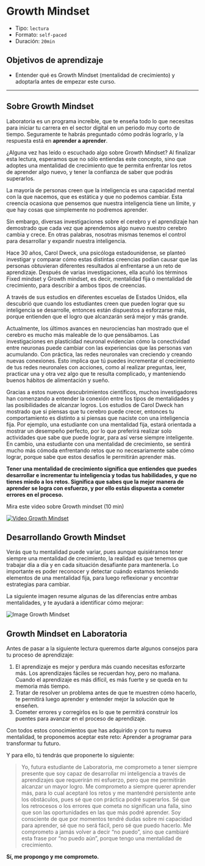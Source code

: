 # Growth Mindset

* Tipo: `lectura`
* Formato: `self-paced`
* Duración: `20min`

## Objetivos de aprendizaje

* Entender qué es Growth Mindset (mentalidad de crecimiento) y adoptarla antes
  de empezar este curso.

***

## Sobre Growth Mindset

Laboratoria es un programa increíble, que te enseña todo lo que necesitas para
iniciar tu carrera en el sector digital en un periodo muy corto de tiempo.
Seguramente te habrás preguntado cómo podrás lograrlo, y la respuesta está en
**aprender a aprender**.

¿Alguna vez has leído o escuchado algo sobre Growth Mindset? Al finalizar esta
lectura, esperamos que no sólo entiendas este concepto, sino que adoptes una
mentalidad de crecimiento que te permita enfrentar los retos de aprender algo
nuevo, y tener la confianza de saber que podrás superarlos.

La mayoría de personas creen que la inteligencia es una capacidad mental con la
que nacemos, que es estática y que no podemos cambiar. Esta creencia ocasiona
que pensemos que nuestra inteligencia tiene un límite, y que hay cosas que
simplemente no podremos aprender.

Sin embargo, diversas investigaciones sobre el cerebro y el aprendizaje han
demostrado que cada vez que aprendemos algo nuevo nuestro cerebro cambia y
crece. En otras palabras, nosotras mismas tenemos el control para desarrollar y
expandir nuestra inteligencia.

Hace 30 años, Carol Dweck, una psicóloga estadounidense, se planteó investigar y
comparar cómo estas distintas creencias podían causar que las personas
obtuvieran diferentes resultados al enfrentarse a un reto de aprendizaje.
Después de varias investigaciones, ella acuñó los términos Fixed mindset y
Growth mindset, es decir, mentalidad fija o mentalidad de crecimiento, para
describir a ambos tipos de creencias.

A través de sus estudios en diferentes escuelas de Estados Unidos, ella
descubrió que cuando los estudiantes creen que pueden lograr que su inteligencia
se desarrolle, entonces están dispuestos a esforzarse más, porque entienden que
el logro que alcanzarán será mejor y más grande.

Actualmente, los últimos avances en neurociencias han mostrado que el cerebro es
mucho más maleable de lo que pensábamos. Las investigaciones en plasticidad
neuronal evidencian cómo la conectividad entre neuronas puede cambiar con las
experiencias que las personas van acumulando. Con práctica, las redes neuronales
van creciendo y creando nuevas conexiones. Esto implica que tú puedes
incrementar el crecimiento de tus redes neuronales con acciones, como al
realizar preguntas, leer, practicar una y otra vez algo que te resulta
complicado, y manteniendo buenos hábitos de alimentación y sueño.

Gracias a estos nuevos descubrimientos científicos, muchos investigadores han
comenzando a entender la conexión entre los tipos de mentalidades y las
posibilidades de alcanzar logros. Los estudios de Carol Dweck han mostrado que
si piensas que tu cerebro puede crecer, entonces tu comportamiento es distinto a
si piensas que naciste con una inteligencia fija. Por ejemplo, una estudiante
con una mentalidad fija, estará orientada a mostrar un desempeño perfecto, por
lo que preferirá realizar solo actividades que sabe que puede lograr, para así
verse siempre inteligente. En cambio, una estudiante con una mentalidad de
crecimiento, se sentirá mucho más cómoda enfrentando retos que no necesariamente
sabe cómo lograr, porque sabe que estos desafíos le permitirán aprender más.

**Tener una mentalidad de crecimiento significa que entiendes que puedes
desarrollar e incrementar tu inteligencia y todas tus habilidades, y que no
tienes miedo a los retos. Significa que sabes que la mejor manera de aprender se
logra con esfuerzo, y por ello estás dispuesta a cometer errores en el
proceso.**

Mira este video sobre Growth mindset (10 min)

[![Video Growth Mindset](http://img.youtube.com/vi/pN34FNbOKXc/0.jpg)](http://www.youtube.com/watch?v=pN34FNbOKXc&cc_lang_pref=es&cc_load_policy=1)

## Desarrollando Growth Mindset

Verás que tu mentalidad puede variar, pues aunque quisiéramos tener siempre una
mentalidad de crecimiento, la realidad es que tenemos que trabajar día a día y
en cada situación desafiante para mantenerla. Lo importante es poder reconocer y
detectar cuándo estamos teniendo elementos de una mentalidad fija, para luego
reflexionar y encontrar estrategias para cambiar.

La siguiente imagen resume algunas de las diferencias entre ambas mentalidades,
y te ayudará a identificar cómo mejorar:

![Image Growth Mindset](https://user-images.githubusercontent.com/25912510/35746484-ef89fb66-0814-11e8-9da8-0440d5b0375c.png)

## Growth Mindset en Laboratoria

Antes de pasar a la siguiente lectura queremos darte algunos consejos para tu
proceso de aprendizaje:

1. El aprendizaje es mejor y perdura más cuando necesitas esforzarte más. Los
   aprendizajes fáciles se recuerdan hoy, pero no mañana. Cuando el aprendizaje
   es más difícil, es más fuerte y se queda en tu memoria más tiempo.
2. Tratar de resolver un problema antes de que te muestren cómo hacerlo, te
   permitirá luego aprender y entender mejor la solución que te enseñen.
3. Cometer errores y corregirlos es lo que te permitirá construir los puentes
   para avanzar en el proceso de aprendizaje.

Con todos estos conocimientos que has adquirido y con tu nueva mentalidad, te
proponemos aceptar este reto: Aprender a programar para transformar tu futuro.

Y para ello, tú tendrás que proponerte lo siguiente:

> Yo, futura estudiante de Laboratoria, me comprometo a tener siempre presente
> que soy capaz de desarrollar mi inteligencia a través de aprendizajes que
> requerirán mi esfuerzo, pero que me permitirán alcanzar un mayor logro. Me
> comprometo a siempre querer aprender más, para lo cual aceptaré los retos y me
> mantendré persistente ante los obstáculos, pues sé que con práctica podré
> superarlos. Sé que los retrocesos o los errores que cometa no significan una
> falla, sino que son las oportunidades en las que más podré aprender. Soy
> consciente de que por momentos tendré dudas sobre mi capacidad para aprender,
> sé que no será fácil, pero sé que puedo hacerlo. Me comprometo a jamás volver
> a decir “no puedo”, sino que cambiaré esta frase por “no puedo aún”, porque
> tengo una mentalidad de crecimiento.

**Sí, me propongo y me comprometo.**
